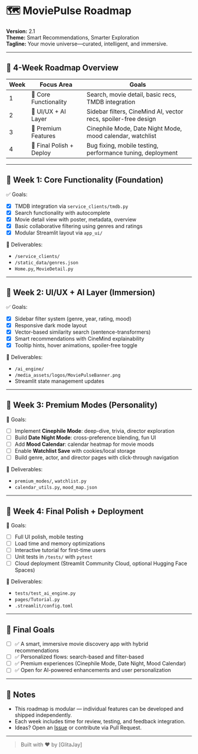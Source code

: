# 🗺️ MoviePulse Roadmap

**Version:** 2.1  
**Theme:** Smart Recommendations, Smarter Exploration  
**Tagline:** Your movie universe—curated, intelligent, and immersive.

---

## 📆 4-Week Roadmap Overview

| Week | Focus Area              | Goals                                                                 |
|------|--------------------------|-----------------------------------------------------------------------|
| 1    | 🔧 Core Functionality     | Search, movie detail, basic recs, TMDB integration                    |
| 2    | 🎨 UI/UX + AI Layer       | Sidebar filters, CineMind AI, vector recs, spoiler-free design        |
| 3    | 🌟 Premium Features       | Cinephile Mode, Date Night Mode, mood calendar, watchlist             |
| 4    | 🚀 Final Polish + Deploy  | Bug fixing, mobile testing, performance tuning, deployment            |

---

## 🔧 Week 1: Core Functionality (Foundation)

✅ Goals:
- [x] TMDB integration via `service_clients/tmdb.py`
- [x] Search functionality with autocomplete
- [x] Movie detail view with poster, metadata, overview
- [x] Basic collaborative filtering using genres and ratings
- [x] Modular Streamlit layout via `app_ui/`

📁 Deliverables:
- `/service_clients/`
- `/static_data/genres.json`
- `Home.py`, `MovieDetail.py`

---

## 🎨 Week 2: UI/UX + AI Layer (Immersion)

✅ Goals:
- [x] Sidebar filter system (genre, year, rating, mood)
- [x] Responsive dark mode layout
- [x] Vector-based similarity search (sentence-transformers)
- [x] Smart recommendations with CineMind explainability
- [x] Tooltip hints, hover animations, spoiler-free toggle

📁 Deliverables:
- `/ai_engine/`
- `/media_assets/logos/MoviePulseBanner.png`
- Streamlit state management updates

---

## 🌟 Week 3: Premium Modes (Personality)

🔄 Goals:
- [ ] Implement **Cinephile Mode**: deep-dive, trivia, director exploration
- [ ] Build **Date Night Mode**: cross-preference blending, fun UI
- [ ] Add **Mood Calendar**: calendar heatmap for movie moods
- [ ] Enable **Watchlist Save** with cookies/local storage
- [ ] Build genre, actor, and director pages with click-through navigation

📁 Deliverables:
- `premium_modes/`, `watchlist.py`
- `calendar_utils.py`, `mood_map.json`

---

## 🚀 Week 4: Final Polish + Deployment

🔄 Goals:
- [ ] Full UI polish, mobile testing
- [ ] Load time and memory optimizations
- [ ] Interactive tutorial for first-time users
- [ ] Unit tests in `/tests/` with `pytest`
- [ ] Cloud deployment (Streamlit Community Cloud, optional Hugging Face Spaces)

📁 Deliverables:
- `tests/test_ai_engine.py`
- `pages/Tutorial.py`
- `.streamlit/config.toml`

---

## 🎯 Final Goals

- [ ] ✅ A smart, immersive movie discovery app with hybrid recommendations
- [ ] ✅ Personalized flows: search-based and filter-based
- [ ] ✅ Premium experiences (Cinephile Mode, Date Night, Mood Calendar)
- [ ] ✅ Open for AI-powered enhancements and user personalization

---

## 📌 Notes

- This roadmap is modular — individual features can be developed and shipped independently.
- Each week includes time for review, testing, and feedback integration.
- Ideas? Open an [Issue](https://github.com/jaymwangi93/MoviePulse/issues) or contribute via Pull Request.

---

> Built with ❤️ by [GlitaJay]
